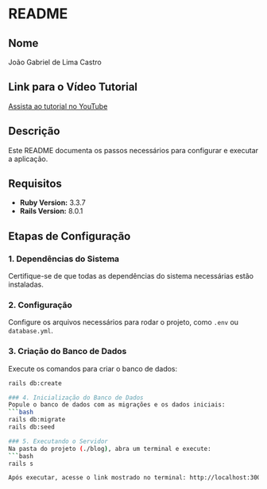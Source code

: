 # README

## Nome
João Gabriel de Lima Castro

## Link para o Vídeo Tutorial
[Assista ao tutorial no YouTube](https://www.youtube.com/watch?v=X_Hw9P1iZfQ)

## Descrição
Este README documenta os passos necessários para configurar e executar a aplicação.

## Requisitos
- **Ruby Version:** 3.3.7  
- **Rails Version:** 8.0.1  

## Etapas de Configuração

### 1. Dependências do Sistema
Certifique-se de que todas as dependências do sistema necessárias estão instaladas.

### 2. Configuração
Configure os arquivos necessários para rodar o projeto, como `.env` ou `database.yml`.

### 3. Criação do Banco de Dados
Execute os comandos para criar o banco de dados:
```bash
rails db:create

### 4. Inicialização do Banco de Dados
Popule o banco de dados com as migrações e os dados iniciais:
```bash
rails db:migrate
rails db:seed

### 5. Executando o Servidor
Na pasta do projeto (./blog), abra um terminal e execute:
```bash
rails s

Após executar, acesse o link mostrado no terminal: http://localhost:3000/#   B l o g - R a i l s  
 